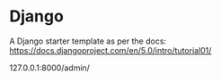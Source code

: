 # Django

A Django starter template as per the docs: https://docs.djangoproject.com/en/5.0/intro/tutorial01/

127.0.0.1:8000/admin/
